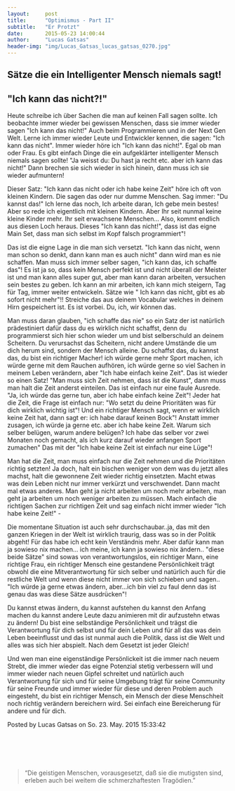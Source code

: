 ```yaml
---
layout:     post
title:      "Optimismus - Part II"
subtitle:   "Er Protzt"
date:       2015-05-23 14:00:44
author:     "Lucas Gatsas"
header-img: "img/Lucas_Gatsas_lucas_gatsas_0270.jpg"
---
```

<h2 class="section-heading">Sätze die ein Intelligenter Mensch niemals sagt!</h2>
<h2 class="section-heading">"Ich kann das nicht?!"</h2>

Heute schreibe ich über Sachen die man auf keinen Fall sagen sollte. Ich beobachte immer wieder bei gewissen Menschen, dass sie immer wieder sagen "Ich kann das nicht!" Auch beim Programmieren und in der Next Gen Welt. Lerne ich immer wieder Leute und Entwickler kennen, die sagen: "Ich kann das nicht". Immer wieder höre ich "Ich kann das nicht!". Egal ob man oder Frau. Es gibt einfach Dinge die ein aufgeklärter intelligenter Mensch niemals sagen sollte! "Ja weisst du: Du hast ja recht etc. aber ich kann das nicht!" Dann brechen sie sich wieder in sich hinein, dann muss ich sie wieder aufmuntern! 


Dieser Satz: "Ich kann das nicht oder ich habe keine Zeit" höre ich oft von kleinen Kindern. Die sagen das oder nur dumme Menschen. Sag immer: "Du kannst das!" Ich lerne das noch, Ich arbeite daran, Ich gebe mein bestes! Aber so rede ich eigentlich mit kleinen Kindern. Aber Ihr seit nunmal keine kleine Kinder mehr. Ihr seit erwachsene Menschen... Also, kommt endlich aus diesen Loch heraus. Dieses "Ich kann das nicht!", dass ist das eigne Main Set, dass man sich selbst im Kopf falsch programmiert"! 

Das ist die eigne Lage in die man sich versetzt. "Ich kann das nicht, wenn man schon so denkt, dann kann man es auch nicht" dann wird man es nie schaffen. Man muss sich immer selber sagen, "ich kann das, ich schaffe das"! Es ist ja so, dass kein Mensch perfekt ist und nicht überall der Meister ist und man kann alles super gut, aber man kann daran arbeiten, versuchen sein bestes zu geben. Ich kann an mir arbeiten, ich kann mich steigern, Tag für Tag, immer weiter entwickeln. Sätze wie " Ich kann das nicht, gibt es ab sofort nicht mehr"!! Streiche das aus deinem Vocabular welches in deinem Hirn gespeichert ist. Es ist vorbei. Du, ich, wir können das. 

Man muss daran glauben, "ich schaffe das nie" so ein Satz der ist natürlich prädestiniert dafür dass du es wirklich nicht schaffst, denn du programmierst sich hier schon wieder um und bist selberschuld an deinem Scheitern. Du verursachst das Scheitern, nicht andere Umstände die um dich herum sind, sondern der Mensch alleine. Du schaffst das, du kannst das, du bist ein richtiger Macher! ich würde gerne mehr Sport machen, ich würde gerne mit dem Rauchen aufhören, ich würde gerne so viel Sachen in meinem Leben verändern, aber "Ich habe einfach keine Zeit". 
Das ist wieder so einen Satz! "Man muss sich Zeit nehmen, dass ist die Kunst", dann muss man halt die Zeit anderst einteilen. Das ist einfach nur eine faule Ausrede. "Ja, ich würde das gerne tun, aber ich habe einfach keine Zeit"! Jeder hat die Zeit, die Frage ist einfach nur: "Wo setzt du deine Prioritäten was für dich wirklich wichtig ist"! Und ein richtiger Mensch sagt, wenn er wirklich keine Zeit hat, dann sagt er: ich habe darauf keinen Bock"! Anstatt immer zusagen, ich würde ja gerne etc. aber ich habe keine Zeit. Warum sich selber belügen, warum andere belügen? Ich habe das selber vor zwei Monaten noch gemacht, als ich kurz darauf wieder anfangen Sport zumachen" Das mit der "Ich habe keine Zeit ist einfach nur eine Lüge"! 



Man hat die Zeit, man muss einfach nur die Zeit nehmen und die Prioritäten richtig setzten! Ja doch, halt ein bischen weniger von dem was du jetzt alles machst, halt die gewonnene Zeit wieder richtig einsetzten. Macht etwas was dein Leben nicht nur immer verkürzt und verschwendet. Dann macht mal etwas anderes. Man geht ja nicht arbeiten um noch mehr arbeiten, man geht ja arbeiten um noch weniger arbeiten zu müssen. Mach einfach die richtigen Sachen zur richtigen Zeit und sag einfach nicht immer wieder "Ich habe keine Zeit!" - 


Die momentane Situation ist auch sehr durchschaubar..ja, das mit den ganzen Kriegen in der Welt ist wirklich traurig, dass was so in der Politik abgeht! Für das habe ich echt kein Verständnis mehr. Aber dafür kann man ja sowieso nix machen... ich meine, ich kann ja sowieso nix ändern.. "diese beide Sätze" sind sowas von verantwortungslos, ein richtiger Mann, eine richtige Frau, ein richtiger Mensch eine gestandene Persönlichkeit trägt obwohl die eine Mitverantwortung für sich selber und natürlich auch für die restliche Welt und wenn diese nicht immer von sich schieben und sagen.. "Ich würde ja gerne etwas ändern, aber...ich bin viel zu faul denn das ist genau das was diese Sätze ausdrücken"! 


Du kannst etwas ändern, du kannst aufstehen du kannst den Anfang machen du kannst andere Leute dazu animieren mit dir aufzustehn etwas zu ändern! Du bist eine selbständige Persönlichkeit und trägst die Verantwortung für dich selbst und für dein Leben und für all das was dein Leben beeinflusst und das ist nunmal auch die Politik, dass ist die Welt und alles was sich hier abspielt. Nach dem Gesetzt ist jeder Gleich! 


Und wen man eine eigenständige Persönlickeit ist die immer nach neuem Strebt, die immer wieder das eigne Potenzial stetig verbessern will und immer wieder nach neuen Gipfel schreitet und natürlich auch Verantwortung für sich und für seine Umgebung trägt für seine Community für seine Freunde und immer wieder für diese und deren Problem auch eingesteht, du bist ein richtiger Mensch, ein Mensch der diese Menschheit noch richtig verändern bereichern wird. Sei einfach eine Bereicherung für andere und für dich. 



Posted by Lucas Gatsas on So. 23. May. 2015 15:33:42





<br><br>

<!--
<div class="row">
        <div class="col-md-4"></div>
        <div class="col-lg-4 col-sm-12 text-center"><img class="img-circle img-responsive img-center" src="{{ site.baseurl }}/img/uccnFS0T-1.jpg" alt="Lucas Gatsas - Sebastian Senf">  <h3>Sebastian Senf aka. Mustardamus<br>
                    <small> Full Stack Web Developer @ Akrasia - Germany</small><br>
                    <small><a href="http://akrasia.me/#/about" class="text-center">www.akrasia.me</a></small>

                </h3></div>
        <div class="col-md-4"></div>
      </div>
-->



<br>
<blockquote>
“Die geistigen Menschen, vorausgesetzt, daß sie die mutigsten sind, erleben auch bei weitem die schmerzhaftesten Tragödien.” 
</blockquote>


